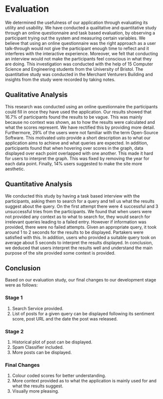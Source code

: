 # Evaluation

We determined the usefulness of our application through evaluating its utility and usability. We have conducted a qualitative and quantitative study through an online questionnaire and task based evaluation, by observing a participant trying out the system and measuring certain variables. We believe that using an online questionnaire was the right approach as a user talk-through would not give the participant enough time to reflect and it interferes with the interactive experience. Moreover, we felt that conducting an interview would not make the participants feel conscious in what they are doing. This investigation was conducted with the help of 15 Computer Science and Engineering students from the University of Bristol. The quantitative study was conducted in the Merchant Venturers Building and insights from the study were recorded by taking notes.

## Qualitative Analysis
This research was conducted using an online questionnaire the participants could fill in once they have used the application. Our results showed that 16.7% of participants found the results to be vague. This was mainly because no context was shown, as to how the results were calculated and what the scores represent. We have rectified this by providing more detail. Furthermore, 29% of the users were not familiar with the term Open-Source Software. This motivated usto  provide a short description as to what our application aims to achieve and what queries are expected. In addition, participants found that when hovering over scores in the graph, data displayed over each point overlapped with one another. This made it hard for users to interpret the graph. This was fixed by removing the year for each data point. Finally, 14% users suggested to make the site more aesthetic.

## Quantitative Analysis
We conducted this study by having a task based interview with the participants, asking them to search for a query and tell us what the results suggest about the query. On the first attempt there were 4 successful and 3 unsuccessful tries from the participants. We found that when users were not provided any context as to what to search for, they would search for irrelevant queries leading to a failed entry. However if information was provided, there were no failed attempts. Given an appropriate query, it took around 1 to 2 seconds for the results to be displayed. Partakers were satisfied with this. In addition, users who provided a suitable query took on average about 5 seconds to interpret the results displayed. In conclusion, we deduced that users interpret the results well and understand the main purpose of the site provided some context is provided.

## Conclusion
Based on our evaluation study, our final changes to our development stage were as follows:

### Stage 1
1. Search Service provided.
2. List of posts for a given query can be displayed following its sentiment score, post URL and the date the post was released.

### Stage 2
1. Historical plot of post can be displayed.
2. Spam Classifier included.
3. More posts can be displayed.

### Final Changes
1. Colour coded scores for better understanding.
2. More context provided as to what the application is mainly used for and what the results suggest.
3. Visually more pleasing.
